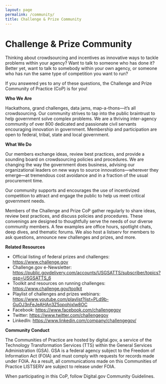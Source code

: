 ```yaml
---
layout: page
permalink: /community/
title: Challenge & Prize Community
---
```

# Challenge & Prize Community

Thinking about crowdsourcing and incentives as innovative ways to tackle problems within your agency? Want to talk to someone who has done it? Better yet, want to talk to somebody within your own agency, or someone who has run the same type of competition you want to run?

If you answered yes to any of these questions, the Challenge and Prize Community of Practice (CoP) is for you!

**Who We Are**

Hackathons, grand challenges, data jams, map-a-thons—it’s all crowdsourcing. Our community strives to tap into the public braintrust to help government solve complex problems. We are a thriving inter-agency community of over 800 dedicated and passionate civil servants encouraging innovation in government. Membership and participation are open to federal, tribal, state and local government.

**What We Do**

Our members exchange ideas, review best practices, and provide a sounding board on crowdsourcing policies and procedures. We are changing the way the government does business, advising our organizational leaders on new ways to source innovations—wherever they emerge—at tremendous cost avoidance and in a fraction of the usual procurement time.

Our community supports and encourages the use of incentivized competition to attract and engage the public to help us meet critical government needs.

Members of the Challenge and Prize CoP gather regularly to share ideas, review best practices, and discuss policies and procedures. These convenings are designed to thoughtfully serve the needs of our diverse community members. A few examples are office hours, spotlight chats, deep dives, and thematic forums. We also host a listserv for members to ask questions, announce new challenges and prizes, and more.

**Related Resources**

<ul>
  <li>Official listing of federal prizes and challenges: <a href="https://www.challenge.gov">https://www.challenge.gov</a></li>
<li>Challenge.gov e-Newsletter: <a href="https://public.govdelivery.com/accounts/USGSATTS/subscriber/topics?qsp=USGSATTS_6">https://public.govdelivery.com/accounts/USGSATTS/subscriber/topics?qsp=USGSATTS_6</a></li>
<li>Toolkit and resources on running challenges: <a href="https://www.challenge.gov/toolkit">https://www.challenge.gov/toolkit</a></li>
<li>Playlist of challenges and prizes webinars: <a href="https://www.youtube.com/playlist?list=PLd9b-GuOJ3nFeJeAHAn3Z5opohjxIw8OC">https://www.youtube.com/playlist?list=PLd9b-GuOJ3nFeJeAHAn3Z5opohjxIw8OC</a></li>
<li>Facebook: <a href="https://www.facebook.com/challengegov">https://www.facebook.com/challengegov</a></li>
<li>Twitter: <a href="https://www.twitter.com/challengegov">https://www.twitter.com/challengegov</a></li>
<li>LinkedIn: <a href="https://www.linkedin.com/company/challengegov/">https://www.linkedin.com/company/challengegov/</a></li>
  </ul>

**Community Conduct**

The Communities of Practice are hosted by digital.gov, a service of the Technology Transformation Services (TTS) within the General Services Administration (GSA). GSA is a federal agency subject to the Freedom of Information Act (FOIA) and must comply with requests for records made under FOIA. As a result, all communications made on this Communities of Practice LISTSERV are subject to release under FOIA.

When participating in this CoP, follow Digital.gov Community Guidelines.
